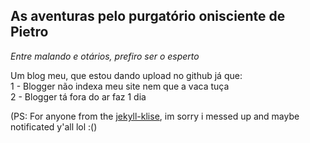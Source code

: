 ## As aventuras pelo purgatório onisciente de Pietro <br>
_Entre malando e otários, prefiro ser o esperto_

Um blog meu, que estou dando upload no github já que:<br>
1 - Blogger não indexa meu site nem que a vaca tuça <br>
2 - Blogger tá fora do ar faz 1 dia

(PS: For anyone from the [jekyll-klise](https://jekyll-themes.com/piharpi/jekyll-klise), im sorry i messed up and maybe notificated y'all lol :()